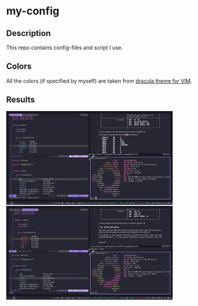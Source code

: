 # my-config

## Description
This repo contains config-files and script I use.

## Colors
All the colors (if specified by myself) are taken from [dracula theme for VIM](https://github.com/dracula/vim).

## Results 
<p float="left">
  <img src="data/screen.gif" height="250">
  <img src="data/lock.gif" height="250">
</p>
